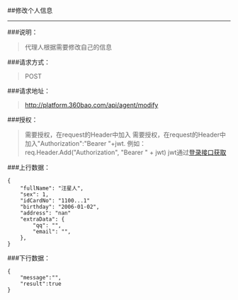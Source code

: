 ##修改个人信息

------------
###说明：
> 代理人根据需要修改自己的信息 

###请求方式：
> POST

###请求地址：
> http://platform.360bao.com/api/agent/modify

###授权：
> 需要授权，在request的Header中加入
> 需要授权，在request的Header中加入"Authorization":"Bearer "+jwt.
  例如：req.Header.Add("Authorization", "Bearer " + jwt)
  jwt通过[登录接口获取](https://github.com/360bao/Manual/blob/master/%E5%BC%80%E6%94%BE%E5%B9%B3%E5%8F%B0/%E9%94%80%E5%94%AE%E7%AE%A1%E7%90%86api/v4/%E8%B4%A6%E5%8F%B7%E6%8E%A7%E5%88%B6/%E7%99%BB%E5%BD%95.md)

###上行数据：
```
{
    "fullName": "汪星人",
    "sex": 1,
    "idCardNo": "1100...1"
    "birthday": "2006-01-02",
    "address": "nan"
    "extraData": {
        "qq": "",
        "email": "",
    },
}
```

###下行数据：
```
{
    "message":"",
    "result":true
}
```

